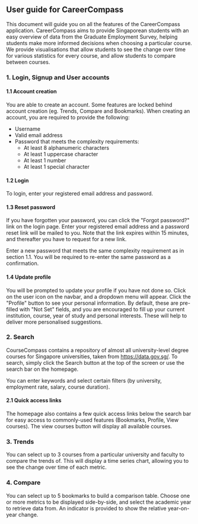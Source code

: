 ## User guide for CareerCompass

This document will guide you on all the features of the CareerCompass application. CareerCompass aims to provide Singaporean students with an easy overview of data from the Graduate Employment Survey, helping students make more informed decisions when choosing a particular course. We provide visualisations that allow students to see the change over time for various statistics for every course, and allow students to compare between courses.

### 1. Login, Signup and User accounts

#### 1.1 Account creation
You are able to create an account. Some features are locked behind account creation (eg. Trends, Compare and Bookmarks). When creating an account, you are required to provide the following:

- Username
- Valid email address
- Password that meets the complexity requirements:
    - At least 8 alphanumeric characters
    - At least 1 uppercase character
    - At least 1 number
    - At least 1 special character

#### 1.2 Login
To login, enter your registered email address and password. 

#### 1.3 Reset password
If you have forgotten your password, you can click the "Forgot password?" link on the login page. Enter your registered email address and a password reset link will be mailed to you. Note that the link expires within 15 minutes, and thereafter you have to request for a new link.

Enter a new password that meets the same complexity requirement as in section 1.1. You will be required to re-enter the same password as a confirmation.

#### 1.4 Update profile
You will be prompted to update your profile if you have not done so. Click on the user icon on the navbar, and a dropdown menu will appear. Click the "Profile" button to see your personal information. By default, these are pre-filled with "Not Set" fields, and you are encouraged to fill up your current institution, course, year of study and personal interests. These will help to deliver more personalised suggestions.

### 2. Search
CourseCompass contains a repository of almost all university-level degree courses for Singapore universities, taken from https://data.gov.sg/. To search, simply click the Search button at the top of the screen or use the search bar on the homepage. 

You can enter keywords and select certain filters (by university, employment rate, salary, course duration).

#### 2.1 Quick access links
The homepage also contains a few quick access links below the search bar for easy access to commonly-used features (Bookmarks, Profile, View courses). The view courses button will display all available courses.

### 3. Trends
You can select up to 3 courses from a particular university and faculty to compare the trends of. This will display a time series chart, allowing you to see the change over time of each metric.

### 4. Compare
You can select up to 5 bookmarks to build a comparison table. Choose one or more metrics to be displayed side-by-side, and select the academic year to retrieve data from. An indicator is provided to show the relative year-on-year change.